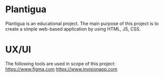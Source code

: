 # Plantigua
Plantigua is an educational project. The main purpose of this project is to create a simple web-based application by using HTML, JS, CSS.   

# UX/UI
The following tools are used in scope of this project:
https://www.figma.com
https://www.invisionapp.com
